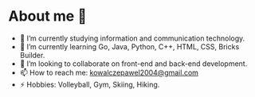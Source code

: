 # About me 👋


- 🔭 I’m currently studying information and communication technology.
- 🌱 I’m currently learning Go, Java, Python, C++, HTML, CSS, Bricks Builder.
- 👯 I’m looking to collaborate on front-end and back-end development.
- 📫 How to reach me: kowalczepawel2004@gmail.com
- ⚡ Hobbies: Volleyball, Gym, Skiing, Hiking.

